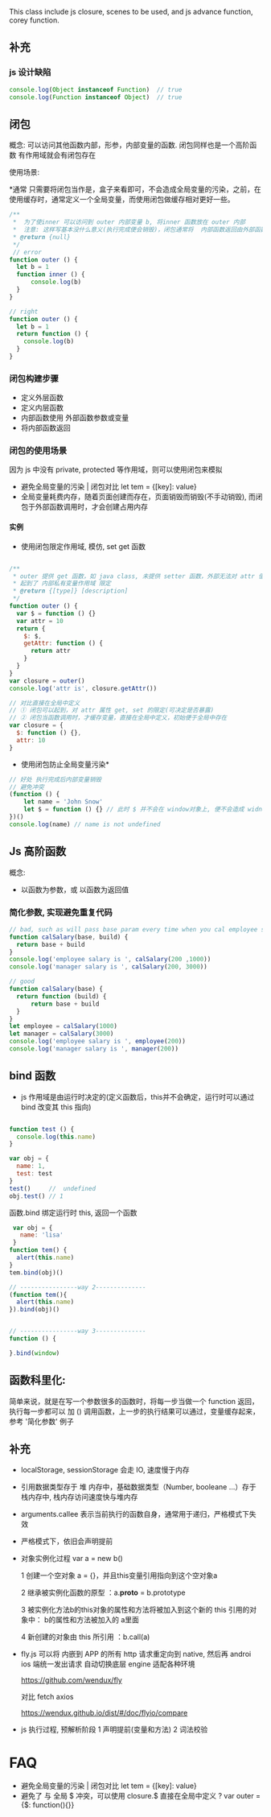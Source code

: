 This class include js closure, scenes to be used, and js advance function, corey function.

## 补充

### js 设计缺陷

```js
console.log(Object instanceof Function)  // true
console.log(Function instanceof Object)  // true
```

## 闭包
概念: 可以访问其他函数内部，形参，内部变量的函数. 闭包同样也是一个高阶函数
有作用域就会有闭包存在

使用场景:

*通常 只需要将闭包当作是，盒子来看即可，不会造成全局变量的污染，之前，在使用缓存时，通常定义一个全局变量，而使用闭包做缓存相对更好一些。


```js
/**
 *  为了使inner 可以访问到 outer 内部变量 b, 将inner 函数放在 outer 内部
 *  注意: 这样写基本没什么意义(执行完成便会销毁)，闭包通常将  内部函数返回由外部函数决定调用时机, 当我们调用 outer() 时创建闭包
 * @return {null}
 */
 // error
function outer () {
  let b = 1
  function inner () {
      console.log(b)
  }   
}

// right
function outer () {
  let b = 1
  return function () {
    console.log(b)
  }
}
```

### 闭包构建步骤
- 定义外层函数
- 定义内层函数
- 内部函数使用 外部函数参数或变量
- 将内部函数返回

### 闭包的使用场景
因为 js 中没有 private, protected 等作用域，则可以使用闭包来模拟

- 避免全局变量的污染 | 闭包对比 let tem = {[key]: value}
- 全局变量耗费内存，随着页面创建而存在，页面销毁而销毁(不手动销毁), 而闭包于外部函数调用时，才会创建占用内存

#### 实例
- 使用闭包限定作用域, 模仿, set get 函数

```js

/**
 * outer 提供 get 函数，如 java class, 未提供 setter 函数，外部无法对 attr 值进行改变
 * 起到了 内部私有变量作用域 限定
 * @return {[type]} [description]
 */
function outer () {
  var $ = function () {}
  var attr = 10   
  return {
    $: $,
    getAttr: function () {
      return attr
    }
  }
}
var closure = outer()
console.log('attr is', closure.getAttr())

// 对比直接在全局中定义
// ① 闭包可以起到，对 attr 属性 get, set 的限定(可决定是否暴露)
// ② 闭包当函数调用时，才缓存变量，直接在全局中定义，初始便于全局中存在
var closure = {
  $: function () {},
  attr: 10
}
```

- 使用闭包防止全局变量污染*

```js
// 好处 执行完成后内部变量销毁
// 避免冲突
(function () {
    let name = 'John Snow'
    let $ = function () {} // 此时 $ 并不会在 window对象上, 便不会造成 widnow.$被覆盖(假设引入 jQuery)
})()
console.log(name) // name is not undefined

```

## Js 高阶函数
概念:
- 以函数为参数，或 以函数为返回值

### 简化参数, 实现避免重复代码
```js
// bad, such as will pass base param every time when you cal employee salary
function calSalary(base, build) {
  return base + build
}
console.log('employee salary is ', calSalary(200 ,1000))
console.log('manager salary is ', calSalary(200, 3000))

// good
function calSalary(base) {
  return function (build) {
      return base + build
  }  
}
let employee = calSalary(1000)
let manager = calSalary(3000)
console.log('employee salary is ', employee(200))
console.log('manager salary is ', manager(200))
```

## bind 函数
- js 作用域是由运行时决定的(定义函数后，this并不会确定，运行时可以通过 bind 改变其 this 指向)

```js

function test () {
  console.log(this.name)
}

var obj = {
  name: 1,
  test: test
}
test()     //  undefined
obj.test() // 1

```

函数.bind 绑定运行时 this, 返回一个函数
```js
 var obj = {
   name: 'lisa'
 }
function tem() {
  alert(this.name)
}
tem.bind(obj)()

// ----------------way 2--------------
(function tem(){
  alert(this.name)
}).bind(obj)()


// ----------------way 3--------------
function () {

}.bind(window)

```

## 函数科里化:
简单来说，就是在写一个参数很多的函数时，将每一步当做一个 function 返回，执行每一步都可以 加 () 调用函数，上一步的执行结果可以通过，变量缓存起来， 参考 '简化参数' 例子

## 补充
- localStorage, sessionStorage 会走 IO, 速度慢于内存
- 引用数据类型存于 堆 内存中，基础数据类型（Number, booleane ...）存于 栈内存中, 栈内存访问速度快与堆内存
- arguments.callee 表示当前执行的函数自身，通常用于递归，严格模式下失效
- 严格模式下，依旧会声明提前
- 对象实例化过程 var a = new b()

    1 创建一个空对象 a = {}，并且this变量引用指向到这个空对象a

    2 继承被实例化函数的原型 ：a.__proto__ = b.prototype

    3 被实例化方法b的this对象的属性和方法将被加入到这个新的 this 引用的对象中： b的属性和方法被加入的 a里面

    4 新创建的对象由 this 所引用 ：b.call(a)

- fly.js
  可以将 内嵌到 APP 的所有 http 请求重定向到 native, 然后再 androi ios 端统一发出请求
  自动切换底层 engine 适配各种环境

  https://github.com/wendux/fly

  对比 fetch axios

  https://wendux.github.io/dist/#/doc/flyio/compare

- js 执行过程, 预解析阶段
  1 声明提前(变量和方法)
  2 词法校验


# FAQ
- 避免全局变量的污染 | 闭包对比 let tem = {[key]: value}
- 避免了 与 全局 $ 冲突，可以使用 closure.$  直接在全局中定义 ? var outer = {$: function(){}}

